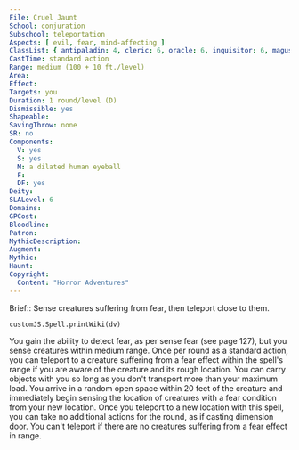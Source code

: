 ```yaml
---
File: Cruel Jaunt
School: conjuration
Subschool: teleportation
Aspects: [ evil, fear, mind-affecting ]
ClassList: { antipaladin: 4, cleric: 6, oracle: 6, inquisitor: 6, magus: 6, psychic: 6, shaman: 6, sorcerer: 6, wizard: 6, witch: 6 }
CastTime: standard action
Range: medium (100 + 10 ft./level)
Area: 
Effect: 
Targets: you
Duration: 1 round/level (D)
Dismissible: yes
Shapeable: 
SavingThrow: none
SR: no
Components:
  V: yes
  S: yes
  M: a dilated human eyeball
  F: 
  DF: yes
Deity: 
SLALevel: 6
Domains: 
GPCost: 
Bloodline: 
Patron: 
MythicDescription: 
Augment: 
Mythic: 
Haunt: 
Copyright:
  Content: "Horror Adventures"
---
```

Brief:: Sense creatures suffering from fear, then teleport close to them.

```dataviewjs
customJS.Spell.printWiki(dv)
```

You gain the ability to detect fear, as per sense fear (see page 127), but you sense creatures within medium range.  Once per round as a standard action, you can teleport to a creature suffering from a fear effect within the spell's range if you are aware of the creature and its rough location. You can carry objects with you so long as you don't transport more than your maximum load. You arrive in a random open space within 20 feet of the creature and immediately begin sensing the location of creatures with a fear condition from your new location.  Once you teleport to a new location with this spell, you can take no additional actions for the round, as if casting dimension door. You can't teleport if there are no creatures suffering from a fear effect in range.
